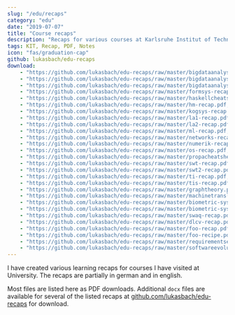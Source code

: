 ```yaml
---
slug: "/edu/recaps"
category: "edu"
date: "2019-07-07"
title: "Course recaps"
description: "Recaps for various courses at Karlsruhe Institut of Technology"
tags: KIT, Recap, PDF, Notes
icon: "fas/graduation-cap"
github: lukasbach/edu-recaps
download:
    - "https://github.com/lukasbach/edu-recaps/raw/master/bigdataanalysis-algorithms.pdf;Big Data Analytics - Algorithms (Analyse großer Datenbestände)"
    - "https://github.com/lukasbach/edu-recaps/raw/master/bigdataanalysis-recap.pdf;Big Data Analytics - Recap"
    - "https://github.com/lukasbach/edu-recaps/raw/master/bigdataanalysis2-recap.pdf;Big Data Analytics 2 - Recap"
    - "https://github.com/lukasbach/edu-recaps/raw/master/formsys-recap.pdf;Formal Systems"
    - "https://github.com/lukasbach/edu-recaps/raw/master/haskellcheatsheet.pdf;Haskell Cheatsheet"
    - "https://github.com/lukasbach/edu-recaps/raw/master/hm-recap.pdf;Higher Mathematics 1+2"
    - "https://github.com/lukasbach/edu-recaps/raw/master/kogsys-recap.pdf;Cognitive Systems"
    - "https://github.com/lukasbach/edu-recaps/raw/master/la1-recap.pdf;Linear Algebra 1"
    - "https://github.com/lukasbach/edu-recaps/raw/master/la2-recap.pdf;Linear Algebra 2"
    - "https://github.com/lukasbach/edu-recaps/raw/master/ml-recap.pdf;Machine Learning"
    - "https://github.com/lukasbach/edu-recaps/raw/master/networks-recap.pdf;Introduction to Computer Networks"
    - "https://github.com/lukasbach/edu-recaps/raw/master/numerik-recap.pdf;Numerics"
    - "https://github.com/lukasbach/edu-recaps/raw/master/os-recap.pdf;Operating Systems"
    - "https://github.com/lukasbach/edu-recaps/raw/master/propacheatsheet.pdf;Programming Paradigms (Cheatsheet)"
    - "https://github.com/lukasbach/edu-recaps/raw/master/swt-recap.pdf;Software Engineering 1"
    - "https://github.com/lukasbach/edu-recaps/raw/master/swt2-recap.pdf;Software Engineering 2"
    - "https://github.com/lukasbach/edu-recaps/raw/master/ti-recap.pdf;Computer Engineering (Technische Informatik)"
    - "https://github.com/lukasbach/edu-recaps/raw/master/tis-recap.pdf;Integrated Information Systems for Engineers (Technische Informationssysteme)"
    - "https://github.com/lukasbach/edu-recaps/raw/master/graphtheory.pdf;Graph Theory Script/Transcript"
    - "https://github.com/lukasbach/edu-recaps/raw/master/machinetranslation.pdf;Machine Translation"
    - "https://github.com/lukasbach/edu-recaps/raw/master/biometric-systems-recap.pdf;Biometric Systems for Person Identification (Recap)"
    - "https://github.com/lukasbach/edu-recaps/raw/master/biometric-systems-topics.pdf;Biometric Systems for Person Identification (Topic overview)"
    - "https://github.com/lukasbach/edu-recaps/raw/master/swaq-recap.pdf;Software Architecture and Quality (SWAQ)"
    - "https://github.com/lukasbach/edu-recaps/raw/master/dlcv-recap.pdf;Deep Learning for Computer Vision"
    - "https://github.com/lukasbach/edu-recaps/raw/master/foo-recap.pdf;Advanced object orientation recap (FOO)"
    - "https://github.com/lukasbach/edu-recaps/raw/master/foo-recipe.pdf;Advanced object orientation short recap (FOO)"
    - "https://github.com/lukasbach/edu-recaps/raw/master/requirementsengineering-recap.pdf;Requirements engineering"
    - "https://github.com/lukasbach/edu-recaps/raw/master/softwareevolution-recap.pdf;Software Evolution handwritten recap"
---
```


I have created various learning recaps for courses I have visited at University. The recaps
are partially in german and in english.

Most files are listed here as PDF downloads. Additional ``docx`` files are available
for several of the listed recaps at [github.com/lukasbach/edu-recaps](https://github.com/lukasbach/edu-recaps)
for download.
